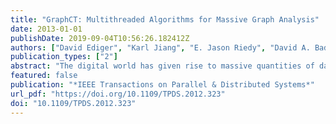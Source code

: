 ```yaml
---
title: "GraphCT: Multithreaded Algorithms for Massive Graph Analysis"
date: 2013-01-01
publishDate: 2019-09-04T10:56:26.182412Z
authors: ["David Ediger", "Karl Jiang", "E. Jason Riedy", "David A. Bader"]
publication_types: ["2"]
abstract: "The digital world has given rise to massive quantities of data that include rich semantic and complex networks. A social graph, for example, containing hundreds of millions of actors and tens of billions of relationships is not uncommon. Analyzing these large data sets, even to answer simple analytic queries, often pushes the limits of algorithms and machine architectures. We present GraphCT, a scalable framework for graph analysis using parallel and multithreaded algorithms on shared memory platforms. Utilizing the unique characteristics of the Cray XMT, GraphCT enables fast network analysis at unprecedented scales on a variety of input data sets. On a synthetic power law graph with 2 billion vertices and 17 billion edges, we can find the connected components in 2 minutes. We can estimate the betweenness centrality of a similar graph with 537 million vertices and over 8 billion edges in under 1 hour. GraphCT is built for portability and performance."
featured: false
publication: "*IEEE Transactions on Parallel & Distributed Systems*"
url_pdf: "https://doi.org/10.1109/TPDS.2012.323"
doi: "10.1109/TPDS.2012.323"
---
```


